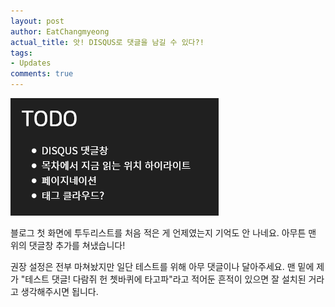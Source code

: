 ```yaml
---
layout: post
author: EatChangmyeong
actual_title: 앗! DISQUS로 댓글을 남길 수 있다?!
tags:
- Updates
comments: true
---
```


![이 블로그의 투두리스트. 차례대로 'DISQUS 댓글창', '목차에서 지금 읽는 위치 하이라이트', '페이지네이션', '태그 클라우드?'라고 적혀 있다.](/assets/post-images/devblog-todo-210727.png)

블로그 첫 화면에 투두리스트를 처음 적은 게 언제였는지 기억도 안 나네요. 아무튼 맨 위의 댓글창 추가를 쳐냈습니다!

권장 설정은 전부 마쳐놨지만 일단 테스트를 위해 아무 댓글이나 달아주세요. 맨 밑에 제가 "테스트 댓글! 다람쥐 헌 쳇바퀴에 타고파"라고 적어둔 흔적이 있으면 잘 설치된 거라고 생각해주시면 됩니다.